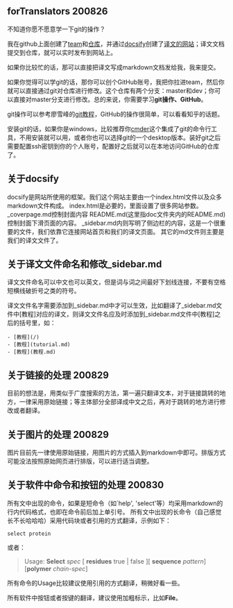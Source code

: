 ## forTranslators 200826

不知道你愿不愿意学一下git的操作？

我在github上面创建了[team](https://github.com/BioTranslators)和[仓库](https://github.com/BioTranslators/Chinese-translation-of-ChimeraX-user-guide)，并通过[docsify](https://docsify.js.org/#/)创建了[译文的网站](https://biotranslators.github.io/Chinese-translation-of-ChimeraX-user-guide/#/)；译文文档提交到仓库，就可以实时发布到网站上。



如果你比较忙的话，那可以直接把译文写成markdown文档发给我，我来提交。

如果你觉得可以学git的话，那你可以创个GitHub账号，我把你拉进team，然后你就可以直接通过git对仓库进行修改。这个仓库有两个分支：master和dev；你可以直接对master分支进行修改。总的来说，你需要学习**git操作、GitHub**。

git操作可以参考廖雪峰的[git教程](https://www.liaoxuefeng.com/wiki/896043488029600)，GitHub的操作很简单，可以看看知乎的话题。

安装git的话，如果你是windows，比较推荐你[cmder](https://cmder.net/)这个集成了git的命令行工具，不用安装就可以用，或者你也可以选择git的一个desktop版本。装好git之后需要配置ssh密钥到你的个人账号，配置好之后就可以在本地访问GitHub的仓库了。

## 关于docsify
docsify是网站所使用的框架。我们这个网站主要由一个index.html文件以及众多markdown文件构成。
index.html是必要的，里面设置了很多网站参数。
_coverpage.md控制封面内容
README.md(这里指doc文件夹内的README.md)控制封面下滑页面的内容。
_sidebar.md内则写明了侧边栏的内容，这是一个很重要的文件，我们依靠它连接网站首页和我们的译文页面。
其它的md文件则主要是我们的译文文件了。

## 关于译文文件命名和修改_sidebar.md
译文文件命名可以中文也可以英文，但是词与词之间最好下划线连接，不要有空格短横线破折号之类的符号。

译文文件名字需要添加到_sidebar.md中才可以生效，比如翻译了_sidebar.md文件中[教程]对应的译文，则译文文件名应及时添加到_sidebar.md文件中[教程]之后的括号里，如：
```
- [教程](/)
- [教程](tutorial.md)
- [教程](教程.md)
```

## 关于链接的处理 200829

目前的想法是，用类似于广度搜索的方法，第一遍只翻译文本，对于链接跳转的地方，一律采用原始链接；等主体部分全部译成中文之后，再对于跳转的地方进行修改或者翻译。

## 关于图片的处理 200829

图片目前先一律使用原始链接，用图片的方式插入到markdown中即可。排版方式可能没法按照原始网页进行排版，可以进行适当调整。

## 关于软件中命令和按钮的处理 200830

所有文中出现的命令，如果是短命令（如`help', 'select'等）均采用markdown的行内代码格式，也即在命令前后加上单引号。
所有文中出现的长命令（自己感觉长不长哈哈哈）采用代码块或者引用的方式翻译，示例如下：
```ChimeraX
select protein
```
或者：
> Usage: **Select** *spec* [ **residues** true | false ][ **sequence** *pattern*][**polymer** *chain-spec*]

所有命令的Usage比较建议使用引用的方式翻译，稍微好看一些。

所有软件中按钮或者按键的翻译，建议使用加粗标示，比如**File**。
